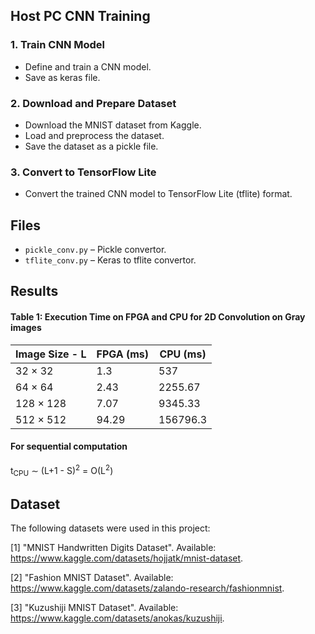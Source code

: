## Host PC CNN Training 
### 1. Train CNN Model
- Define and train a CNN model.
- Save as keras file.

### 2. Download and Prepare Dataset
- Download the MNIST dataset from Kaggle.
- Load and preprocess the dataset.
- Save the dataset as a pickle file.

### 3. Convert to TensorFlow Lite
- Convert the trained CNN model to TensorFlow Lite (tflite) format.

## Files
- `pickle_conv.py` – Pickle convertor.
- `tflite_conv.py` – Keras to tflite convertor.

## Results
#### Table 1: Execution Time on FPGA and CPU for 2D Convolution on Gray images

| Image Size - L | FPGA (ms) | CPU (ms)   |
|------------|-----------------|------------|
| 32 × 32    | 1.3          | 537      | 
| 64 × 64    | 2.43         | 2255.67      | 
| 128 × 128  | 7.07          | 9345.33      | 
| 512 × 512  | 94.29    | 156796.3   |
#### For sequential computation
t<sub>CPU</sub> ∼ (L+1 - S)<sup>2</sup> = O(L<sup>2</sup>)


## Dataset
The following datasets were used in this project:

[1] "MNIST Handwritten Digits Dataset". Available: https://www.kaggle.com/datasets/hojjatk/mnist-dataset.

[2] "Fashion MNIST Dataset". Available: https://www.kaggle.com/datasets/zalando-research/fashionmnist.

[3] "Kuzushiji MNIST Dataset". Available: https://www.kaggle.com/datasets/anokas/kuzushiji.
